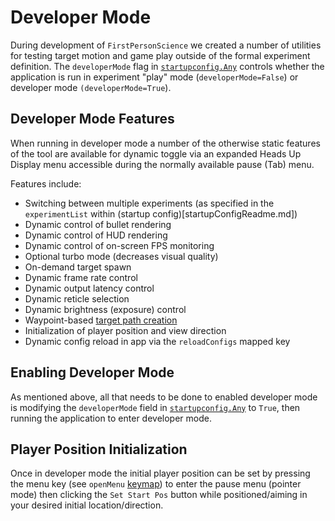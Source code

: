 # Developer Mode
During development of `FirstPersonScience` we created a number of utilities for testing target motion and game play outside of the formal experiment definition. The `developerMode` flag in [`startupconfig.Any`](../data-files/startupConfigReadme.md) controls whether the application is run in experiment "play" mode (`developerMode=False`) or developer mode `(developerMode=True`).

## Developer Mode Features
When running in developer mode a number of the otherwise static features of the tool are available for dynamic toggle via an expanded Heads Up Display menu accessible during the normally available pause (Tab) menu.

Features include:
* Switching between multiple experiments (as specified in the `experimentList` within (startup config)[startupConfigReadme.md])
* Dynamic control of bullet rendering
* Dynamic control of HUD rendering
* Dynamic control of on-screen FPS monitoring
* Optional turbo mode (decreases visual quality)
* On-demand target spawn
* Dynamic frame rate control
* Dynamic output latency control
* Dynamic reticle selection
* Dynamic brightness (exposure) control
* Waypoint-based [target path creation](./patheditor.md)
* Initialization of player position and view direction
* Dynamic config reload in app via the `reloadConfigs` mapped key

## Enabling Developer Mode
As mentioned above, all that needs to be done to enabled developer mode is modifying the `developerMode` field in [`startupconfig.Any`](../data-files/startupconfig.Any) to `True`, then running the application to enter developer mode.

## Player Position Initialization
Once in developer mode the initial player position can be set by pressing the menu key (see `openMenu` [keymap](keymap.md)) to enter the pause menu (pointer mode) then clicking the `Set Start Pos` button while positioned/aiming in your desired initial location/direction.